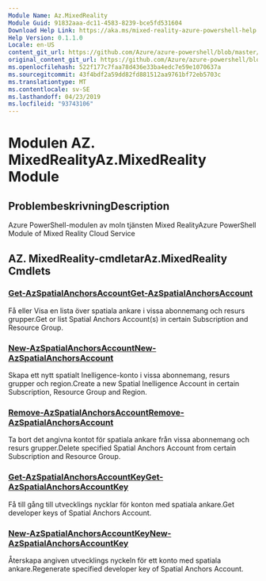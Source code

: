 ```yaml
---
Module Name: Az.MixedReality
Module Guid: 91832aaa-dc11-4583-8239-bce5fd531604
Download Help Link: https://aka.ms/mixed-reality-azure-powershell-help
Help Version: 0.1.1.0
Locale: en-US
content_git_url: https://github.com/Azure/azure-powershell/blob/master/src/MixedReality/MixedReality/help/Az.MixedReality.md
original_content_git_url: https://github.com/Azure/azure-powershell/blob/master/src/MixedReality/MixedReality/help/Az.MixedReality.md
ms.openlocfilehash: 522f177c7faa78d436e33ba4edc7e59e1070637a
ms.sourcegitcommit: 43f4bdf2a59dd82fd881512aa9761bf72eb5703c
ms.translationtype: MT
ms.contentlocale: sv-SE
ms.lasthandoff: 04/23/2019
ms.locfileid: "93743106"
---
```

# <span data-ttu-id="2537a-101">Modulen AZ. MixedReality</span><span class="sxs-lookup"><span data-stu-id="2537a-101">Az.MixedReality Module</span></span>
## <span data-ttu-id="2537a-102">Problembeskrivning</span><span class="sxs-lookup"><span data-stu-id="2537a-102">Description</span></span>
<span data-ttu-id="2537a-103">Azure PowerShell-modulen av moln tjänsten Mixed Reality</span><span class="sxs-lookup"><span data-stu-id="2537a-103">Azure PowerShell Module of Mixed Reality Cloud Service</span></span>

## <span data-ttu-id="2537a-104">AZ. MixedReality-cmdletar</span><span class="sxs-lookup"><span data-stu-id="2537a-104">Az.MixedReality Cmdlets</span></span>
### [<span data-ttu-id="2537a-105">Get-AzSpatialAnchorsAccount</span><span class="sxs-lookup"><span data-stu-id="2537a-105">Get-AzSpatialAnchorsAccount</span></span>](Get-AzSpatialAnchorsAccount.md)
<span data-ttu-id="2537a-106">Få eller Visa en lista över spatiala ankare i vissa abonnemang och resurs grupper.</span><span class="sxs-lookup"><span data-stu-id="2537a-106">Get or list Spatial Anchors Account(s) in certain Subscription and Resource Group.</span></span>

### [<span data-ttu-id="2537a-107">New-AzSpatialAnchorsAccount</span><span class="sxs-lookup"><span data-stu-id="2537a-107">New-AzSpatialAnchorsAccount</span></span>](New-AzSpatialAnchorsAccount.md)
<span data-ttu-id="2537a-108">Skapa ett nytt spatialt Inelligence-konto i vissa abonnemang, resurs grupper och region.</span><span class="sxs-lookup"><span data-stu-id="2537a-108">Create a new Spatial Inelligence Account in certain Subscription, Resource Group and Region.</span></span>

### [<span data-ttu-id="2537a-109">Remove-AzSpatialAnchorsAccount</span><span class="sxs-lookup"><span data-stu-id="2537a-109">Remove-AzSpatialAnchorsAccount</span></span>](Remove-AzSpatialAnchorsAccount.md)
<span data-ttu-id="2537a-110">Ta bort det angivna kontot för spatiala ankare från vissa abonnemang och resurs grupper.</span><span class="sxs-lookup"><span data-stu-id="2537a-110">Delete specified Spatial Anchors Account from certain Subscription and Resource Group.</span></span>

### [<span data-ttu-id="2537a-111">Get-AzSpatialAnchorsAccountKey</span><span class="sxs-lookup"><span data-stu-id="2537a-111">Get-AzSpatialAnchorsAccountKey</span></span>](Get-AzSpatialAnchorsAccountKey.md)
<span data-ttu-id="2537a-112">Få till gång till utvecklings nycklar för konton med spatiala ankare.</span><span class="sxs-lookup"><span data-stu-id="2537a-112">Get developer keys of Spatial Anchors Account.</span></span>

### [<span data-ttu-id="2537a-113">New-AzSpatialAnchorsAccountKey</span><span class="sxs-lookup"><span data-stu-id="2537a-113">New-AzSpatialAnchorsAccountKey</span></span>](New-AzSpatialAnchorsAccountKey.md)
<span data-ttu-id="2537a-114">Återskapa angiven utvecklings nyckeln för ett konto med spatiala ankare.</span><span class="sxs-lookup"><span data-stu-id="2537a-114">Regenerate specified developer key of Spatial Anchors Account.</span></span>